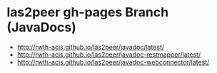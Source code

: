 # las2peer gh-pages Branch (JavaDocs)
- http://rwth-acis.github.io/las2peer/javadoc/latest/
- http://rwth-acis.github.io/las2peer/javadoc-restmapper/latest/
- http://rwth-acis.github.io/las2peer/javadoc-webconnector/latest/
